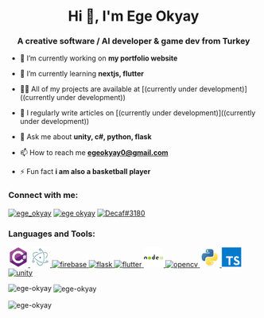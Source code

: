 <h1 align="center">Hi 👋, I'm Ege Okyay</h1>
<h3 align="center">A creative software / AI developer & game dev from Turkey</h3>

- 🔭 I’m currently working on **my portfolio website**

- 🌱 I’m currently learning **nextjs, flutter**

- 👨‍💻 All of my projects are available at [(currently under development)]((currently under development))

- 📝 I regularly write articles on [(currently under development)]((currently under development))

- 💬 Ask me about **unity, c#, python, flask**

- 📫 How to reach me **egeokyay0@gmail.com**

- ⚡ Fun fact **i am also a basketball player**

<h3 align="left">Connect with me:</h3>
<p align="left">
<a href="https://instagram.com/ege_okyay" target="blank"><img align="center" src="https://raw.githubusercontent.com/rahuldkjain/github-profile-readme-generator/master/src/images/icons/Social/instagram.svg" alt="ege_okyay" height="30" width="40" /></a>
<a href="https://www.youtube.com/c/ege okyay" target="blank"><img align="center" src="https://raw.githubusercontent.com/rahuldkjain/github-profile-readme-generator/master/src/images/icons/Social/youtube.svg" alt="ege okyay" height="30" width="40" /></a>
<a href="https://discord.gg/Decaf#3180" target="blank"><img align="center" src="https://raw.githubusercontent.com/rahuldkjain/github-profile-readme-generator/master/src/images/icons/Social/discord.svg" alt="Decaf#3180" height="30" width="40" /></a>
</p>

<h3 align="left">Languages and Tools:</h3>
<p align="left"> <a href="https://www.w3schools.com/cs/" target="_blank" rel="noreferrer"> <img src="https://raw.githubusercontent.com/devicons/devicon/master/icons/csharp/csharp-original.svg" alt="csharp" width="40" height="40"/> </a> <a href="https://www.electronjs.org" target="_blank" rel="noreferrer"> <img src="https://raw.githubusercontent.com/devicons/devicon/master/icons/electron/electron-original.svg" alt="electron" width="40" height="40"/> </a> <a href="https://firebase.google.com/" target="_blank" rel="noreferrer"> <img src="https://www.vectorlogo.zone/logos/firebase/firebase-icon.svg" alt="firebase" width="40" height="40"/> </a> <a href="https://flask.palletsprojects.com/" target="_blank" rel="noreferrer"> <img src="https://www.vectorlogo.zone/logos/pocoo_flask/pocoo_flask-icon.svg" alt="flask" width="40" height="40"/> </a> <a href="https://flutter.dev" target="_blank" rel="noreferrer"> <img src="https://www.vectorlogo.zone/logos/flutterio/flutterio-icon.svg" alt="flutter" width="40" height="40"/> </a> <a href="https://nodejs.org" target="_blank" rel="noreferrer"> <img src="https://raw.githubusercontent.com/devicons/devicon/master/icons/nodejs/nodejs-original-wordmark.svg" alt="nodejs" width="40" height="40"/> </a> <a href="https://opencv.org/" target="_blank" rel="noreferrer"> <img src="https://www.vectorlogo.zone/logos/opencv/opencv-icon.svg" alt="opencv" width="40" height="40"/> </a> <a href="https://www.python.org" target="_blank" rel="noreferrer"> <img src="https://raw.githubusercontent.com/devicons/devicon/master/icons/python/python-original.svg" alt="python" width="40" height="40"/> </a> <a href="https://www.typescriptlang.org/" target="_blank" rel="noreferrer"> <img src="https://raw.githubusercontent.com/devicons/devicon/master/icons/typescript/typescript-original.svg" alt="typescript" width="40" height="40"/> </a> <a href="https://unity.com/" target="_blank" rel="noreferrer"> <img src="https://www.vectorlogo.zone/logos/unity3d/unity3d-icon.svg" alt="unity" width="40" height="40"/> </a> </p>

<p><img align="left" src="https://github-readme-stats.vercel.app/api/top-langs?username=ege-okyay&show_icons=true&locale=en&layout=compact" alt="ege-okyay" /></p>

<p>&nbsp;<img align="center" src="https://github-readme-stats.vercel.app/api?username=ege-okyay&show_icons=true&locale=en" alt="ege-okyay" /></p>

<p><img align="center" src="https://github-readme-streak-stats.herokuapp.com/?user=ege-okyay&" alt="ege-okyay" /></p>
